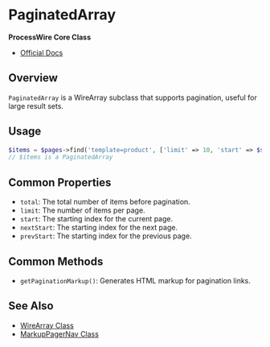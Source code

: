 # PaginatedArray

**ProcessWire Core Class**

- [Official Docs](https://processwire.com/api/ref/paginated-array/)

## Overview

`PaginatedArray` is a WireArray subclass that supports pagination, useful for large result sets.

## Usage

```php
$items = $pages->find('template=product', ['limit' => 10, 'start' => $start]);
// $items is a PaginatedArray
```

## Common Properties

- `total`: The total number of items before pagination.
- `limit`: The number of items per page.
- `start`: The starting index for the current page.
- `nextStart`: The starting index for the next page.
- `prevStart`: The starting index for the previous page.

## Common Methods

- `getPaginationMarkup()`: Generates HTML markup for pagination links.

## See Also
- [WireArray Class](https://processwire.com/api/ref/wire-array/)
- [MarkupPagerNav Class](./markuppagernav-class.md)
